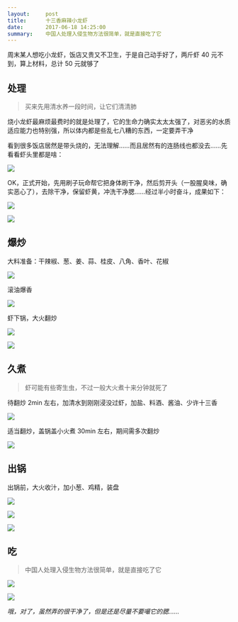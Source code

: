 ```yaml
---
layout:     post
title:      十三香麻辣小龙虾
date:       2017-06-18 14:25:00
summary:    中国人处理入侵生物方法很简单，就是直接吃了它
---
```


周末某人想吃小龙虾，饭店又贵又不卫生，于是自己动手好了，两斤虾 40 元不到，算上材料，总计 50 元就够了

## 处理

 > 买来先用清水养一段时间，让它们清清肺

烧小龙虾最麻烦最费时的就是处理了，它的生命力确实太太太强了，对恶劣的水质适应能力也特别强，所以体内都是些乱七八糟的东西，一定要弄干净

看到很多饭店居然是带头烧的，无法理解……而且居然有的连肠线也都没去……先看看虾头里都是啥：

![](https://cdn.int64ago.org/mm57ni8s.jpg)

OK，正式开始，先用刷子玩命帮它把身体刷干净，然后剪开头（一股腥臭味，确实恶心了），去除干净，保留虾黄，冲洗干净腮……经过半小时奋斗，成果如下：

![](https://cdn.int64ago.org/bkqvov7m.jpg)

![](https://cdn.int64ago.org/rryljyz6.jpg)

## 爆炒

大料准备：干辣椒、葱、姜、蒜、桂皮、八角、香叶、花椒

![](https://cdn.int64ago.org/sz12ms3x.jpg)

滚油爆香

![](https://cdn.int64ago.org/chqi1kvj.jpg)

虾下锅，大火翻炒

![](https://cdn.int64ago.org/kier00f.jpg)

![](https://cdn.int64ago.org/w0dnxd5r.jpg)

## 久煮

 > 虾可能有些寄生虫，不过一般大火煮十来分钟就死了

待翻炒 2min 左右，加清水到刚刚浸没过虾，加盐、料酒、酱油、少许十三香

![](https://cdn.int64ago.org/iz2lyzmr.jpg)

适当翻炒，盖锅盖小火煮 30min 左右，期间需多次翻炒

![](https://cdn.int64ago.org/f3g1kf8.jpg)

## 出锅

出锅前，大火收汁，加小葱、鸡精，装盘

![](https://cdn.int64ago.org/ry3sz1iq.jpg)

![](https://cdn.int64ago.org/ijubfib.jpg)

![](https://cdn.int64ago.org/oc4thr5.jpg)

## 吃

 > 中国人处理入侵生物方法很简单，就是直接吃了它

![](https://cdn.int64ago.org/xp4gy4do.jpg)

![](https://cdn.int64ago.org/2ztx56jt.jpg)

*哦，对了，虽然弄的很干净了，但是还是尽量不要嘬它的腮……*